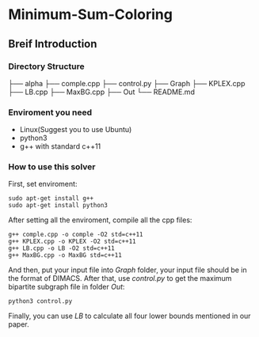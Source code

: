 # Minimum-Sum-Coloring
## Breif Introduction
### Directory Structure
├── alpha
├── comple.cpp
├── control.py
├── Graph
├── KPLEX.cpp
├── LB.cpp
├── MaxBG.cpp
├── Out
└── README.md
### Enviroment you need
* Linux(Suggest you to use Ubuntu)
* python3
* g++ with standard c++11
### How to use this solver
First, set enviroment:
```shell
sudo apt-get install g++
sudo apt-get install python3
```
After setting all the enviroment, compile all the cpp files:
```shell
g++ comple.cpp -o comple -O2 std=c++11
g++ KPLEX.cpp -o KPLEX -O2 std=c++11
g++ LB.cpp -o LB -O2 std=c++11
g++ MaxBG.cpp -o MaxBG std=c++11
```
And then, put your input file into *Graph* folder, your input file should be in the format of DIMACS.
After that, use *control.py* to get the maximum bipartite subgraph file in folder *Out*:
```shell
python3 control.py
```
Finally, you can use *LB* to calculate all four lower bounds mentioned in our paper.
